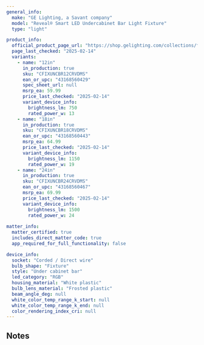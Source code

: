 ```yaml
---
general_info:
  make: "GE Lighting, a Savant company"
  model: "Reveal® Smart LED Undercabinet Bar Light Fixture"
  type: "light"

product_info:
  official_product_page_url: "https://shop.gelighting.com/collections/fixtures/products/ge-cync-reveal%C2%AE-smart-led-undercabinet-bar-light-fixture-color-changing-undercab-light-works-with-alexa-and-google-home"
  page_last_checked: "2025-02-14"
  variants:
    - name: "12in"
      in_production: true
      sku: "CFIXUNCBR12CRVDMS"
      ean_or_upc: "43168560429"
      spec_sheet_url: null
      msrp_ea: 59.99
      price_last_checked: "2025-02-14"
      variant_device_info:
        brightness_lm: 750
        rated_power_w: 13
    - name: "18in"
      in_production: true
      sku: "CFIXUNCBR18CRVDMS"
      ean_or_upc: "43168560443"
      msrp_ea: 64.99
      price_last_checked: "2025-02-14"
      variant_device_info:
        brightness_lm: 1150
        rated_power_w: 19
    - name: "24in"
      in_production: true
      sku: "CFIXUNCBR24CRVDMS"
      ean_or_upc: "43168560467"
      msrp_ea: 69.99
      price_last_checked: "2025-02-14"
      variant_device_info:
        brightness_lm: 1500
        rated_power_w: 24
    
matter_info:
  matter_certified: true
  includes_direct_matter_code: true
  app_required_for_full_functionality: false

device_info:
  socket: "Corded / Direct wire"
  bulb_shape: "Fixture"
  style: "Under cabinet bar"
  led_category: "RGB"
  housing_material: "White plastic"
  bulb_lens_material: "Frosted plastic"
  beam_angle_deg: null
  white_color_temp_range_k_start: null
  white_color_temp_range_k_end: null
  color_rendering_index_cri: null
---
```


## Notes 